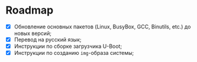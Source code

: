 # Roadmap

- [X] Обновление основных пакетов (Linux, BusyBox, GCC, Binutils, etc.) до новых версий;
- [X] Перевод на русский язык;
- [X] Инструкции по сборке загрузчика U-Boot;
- [X] Инструкции по созданию `img`-образа системы;
